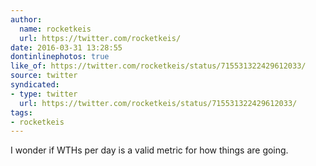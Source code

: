 ```yaml
---
author:
  name: rocketkeis
  url: https://twitter.com/rocketkeis/
date: 2016-03-31 13:28:55
dontinlinephotos: true
like_of: https://twitter.com/rocketkeis/status/715531322429612033/
source: twitter
syndicated:
- type: twitter
  url: https://twitter.com/rocketkeis/status/715531322429612033/
tags:
- rocketkeis
---
```


I wonder if WTHs per day is a valid metric for how things are going.